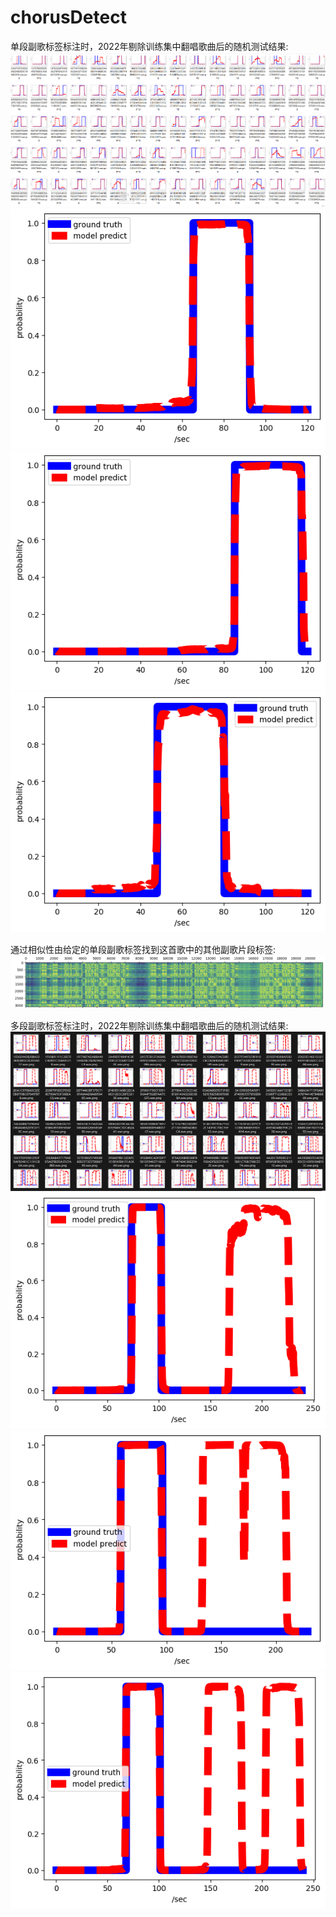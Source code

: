 # chorusDetect
单段副歌标签标注时，2022年剔除训练集中翻唱歌曲后的随机测试结果:
![image](https://github.com/ruwenda/chorusDetect/blob/main/single_labeled_result/example.png)
![image](https://github.com/ruwenda/chorusDetect/blob/main/single_labeled_result/6E1910381045A7733C3C72842E4D0236.wav.png)
![image](https://github.com/ruwenda/chorusDetect/blob/main/single_labeled_result/9D59464FF39D20ADD19DDCCB9739D74C.wav.png)
![image](https://github.com/ruwenda/chorusDetect/blob/main/single_labeled_result/4A179891AE5AEA2F7C8C7CB835D62CF0.wav.png)

通过相似性由给定的单段副歌标签找到这首歌中的其他副歌片段标签:
![image](https://github.com/ruwenda/chorusDetect/blob/main/other/find_multi_labeled.png)

多段副歌标签标注时，2022年剔除训练集中翻唱歌曲后的随机测试结果:
![image](https://github.com/ruwenda/chorusDetect/blob/main/multi_labeled_result/example.png)
![image](https://github.com/ruwenda/chorusDetect/blob/main/multi_labeled_result/0B3D6D355B2C3ACB4E2931EA9A369068.wav.png)
![image](https://github.com/ruwenda/chorusDetect/blob/main/multi_labeled_result/1E30736440E48EF9F3BC6D7FEAF74518.wav.png)
![image](https://github.com/ruwenda/chorusDetect/blob/main/multi_labeled_result/4F6989B4C85145EDFDC8F73AB01D7FA0.wav.png)

